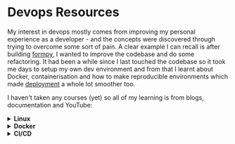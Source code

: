# Devops Resources

My interest in devops mostly comes from improving my personal experience as a developer - and the concepts were discovered through trying to overcome some sort of pain. A clear example I can recall is after building [formpy](https://github.com/ismailmo1/formpy-app), I wanted to improve the codebase and do some refactoring. It had been a while since I last touched the codebase so it took me days to setup my own dev environment and from that I learnt about Docker, containerisation and how to make reproducible environments which made [deployment](formpy.ismailmo.com) a whole lot smoother too.

I haven't taken any courses (yet) so all of my learning is from blogs, documentation and YouTube:

<details>
<summary><b>Linux</b></summary>

I have an ubuntu instance from [linode](https://linode.com) and I host most of my work on there as containers, the whole setup uses nginx as a reverse proxy which itself runs in a container using a really cool [image from jwilder](https://github.com/nginx-proxy/nginx-proxy) that listens for new docker containers and adds them to the config. You can checkout how my linode instance is setup [here](https://github.com/ismailmo1/linode-config)

I used to run ubuntu for a while on my laptop but I now use windows subsystem for linux (WSL) so I know a bit of bash and like to think I know my way around the terminal a little bit (I'm no wizard though).

My favourite resources for linux stuff:

- [Linode guides](https://www.linode.com/docs/guides/)
- [Digital Ocean's community guides](https://www.digitalocean.com/community/tutorials)
- [Learn Linux TV](https://www.youtube.com/c/LearnLinuxtv)

</details>

<details>
<summary><b>Docker</b></summary>
I probably use docker for things where it's not really necessary and kind of overkill, but it makes things so much easier so I just containerise everything and haven't regretted it yet. Writing a dockerfile is pretty straightforward and using docker-compose to seamlessly deploy a full stack application with very little effort is a blessing.

I mostly just use the Docker documentation, but language/framework specific guides are available on VSCode's documentation also:

- [Docker docs](https://docs.docker.com/)
- [VSCode Language guides](https://code.visualstudio.com/docs/containers/overview)
- [VSCode devcontainers](https://code.visualstudio.com/docs/remote/containers-tutorial)

</details>

<details>
<summary><b>CI/CD</b></summary>
This is an area I definitely want to spend some more time learning, but for now I've been using github actions, mostly because it's convenient as I already host all my code on github.

I've used github actions to setup a CI/CD workflow in multiple projects:

- Automated tests and publishing for the [formpy library](https://github.com/ismailmo1/formpy/blob/master/.github/workflows/test_deploy.yml) on pypi
- Automated testing, docker image updating and deployment to my linode instance for [formpy's website](https://github.com/ismailmo1/formpy-app/blob/master/.github/workflows/deploy.yml)
- Same as above for the [mfp-wrapped website](https://github.com/ismailmo1/mfp-wrapped/blob/main/.github/workflows/docker-image.yml)

</details>
